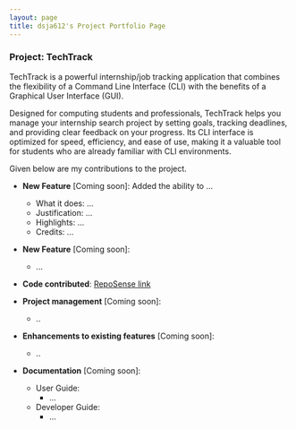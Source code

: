 ```yaml
---
layout: page
title: dsja612's Project Portfolio Page
---
```


### Project: TechTrack

TechTrack is a powerful internship/job tracking application that combines the flexibility of a Command Line Interface (CLI) with the benefits of a Graphical User Interface (GUI).

Designed for computing students and professionals, TechTrack helps you manage your internship search project by setting goals, tracking deadlines, and providing clear feedback on your progress. Its CLI interface is optimized for speed, efficiency, and ease of use, making it a valuable tool for students who are already familiar with CLI environments.

Given below are my contributions to the project.

* **New Feature** [Coming soon]: Added the ability to ...
  * What it does: ...
  * Justification: ...
  * Highlights: ...
  * Credits: ...

* **New Feature** [Coming soon]:
  * ...

* **Code contributed**: [RepoSense link](https://nus-cs2103-ay2223s2.github.io/tp-dashboard/?search=dsja612&breakdown=true)

* **Project management** [Coming soon]:
  * ..

* **Enhancements to existing features** [Coming soon]:
  * ..

* **Documentation** [Coming soon]:
  * User Guide:
    * ...
  * Developer Guide:
    * ...


